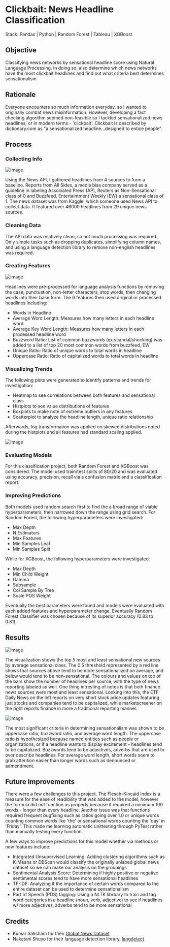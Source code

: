# Clickbait: News Headline Classification
Stack: Pandas | Python | Random Forest  | Tableau | XGBoost

## Objective
Classifying news networks by sensational headline score using Natural Language Processing. In doing so, also determine which news networks have the most clickbait headlines and find out what criteria best determines sensationalism.

## Rationale
Everyone encounters so much information everyday, so I wanted to originally combat news misinformation. However, developing a fact checking algorithm seemed non-feasible so I tackled sensationalized news headlines, or in modern terms - 'clickbait'. Clickbait is described by dictionary.com as "a sensationalized headline...designed to entice people".

## Process
### Collecting Info
![image](https://github.com/seansjj/news_headline_classification/assets/141446128/451ecc27-f2d0-4822-9048-b557cef80fa8)

Using the News API, I gathered headlines from 4 sources to form a baseline. Reports from All Sides, a media bias company served as a guideline in labeling Associated Press (AP), Reuters as Non-Sensational class of 0 and Buzzfeed, Entertaintment Weekly (EW) a sensational class of 1. The news dataset was from Kaggle, which someone used News API to collect data. It featured over 46000 headlines from 29 unique news sources. 

### Cleaning Data
The API data was relatively clean, so not much processing was required. Only simple tasks such as dropping duplicates, simplifying column names, and using a language detection library to remove non-english headlines was required.

### Creating Features
![image](https://github.com/seansjj/news_headline_classification/assets/141446128/3b80e551-8531-4aa8-a257-2866e9e0ce07)

Headlines were pre-processed for language analysis functions by removing the case, punctuation, non-letter characters, stop words, then changing words into their base form. The 6 features then used original or processed headlines including:
- Words in Headline
- Average Word Length: Measures how many letters in each headline word
- Average Key Word Length: Measures how many letters in each processed headline word
- Buzzword Ratio: List of common buzzwords (ex.scandal/shocking) was added to a list of top 20 most common words from buzzfeed, EW
- Unique Ratio: Ratio of unique words to total words in headline
- Uppercase Ratio: Ratio of capitalized words to total words in headline
  
### Visualizing Trends
The following plots were generated to identify patterns and trends for investigation:
- Heatmap to see correlations between both features and sensational class
- Histplots to see value distributions of features
- Boxplots to make note of extreme outliers in any features
- Scatterplot to analyze the headline length, unique ratio relationship

Afterwards, log transformation was applied on skewed distributions noted during the histplots and all features had standard scaling applied.

![image](https://github.com/seansjj/news_headline_classification/assets/141446128/da8b218c-6cf0-434b-b221-c8e72b7c0b2a)

### Evaluating Models
For this classification project, both Random Forest and XGBoost was considered. The model used train/test splits of 80/20 and was evaluated using accuracy, precision, recall via a confusion matrix and a classification report.

### Improving Predictions
Both models used random search first to find the a broad range of viable hyperparameters, then narrowed down the range using grid search.
For Random Forest, the following hyperparameters were investigated:
- Max Depth
- N Estimators
- Max Features
- Min Samples Leaf
- Min Samples Split

While for XGBoost, the following hyperparameters were investigated:
- Max Depth
- Min Child Weight
- Gamma
- Subsample
- Col Sample By Tree
- Scale POS Weight

Eventually the best parameters were found and models were evaluated with each added features and hyperparameter change. Eventually Random Forest Classifier was chosen because of its superior accuracy (0.83 to 0.81).

## Results
![image](https://github.com/seansjj/news_headline_classification/assets/141446128/7f2ac491-9b81-4e58-80a1-a41222b805a8)

The visualization shows the top 5 most and least sensational new sources by average sensational class. The 0.5 threshold represented by a red line shows that sources above tend to be more sensationalized on average, and below would tend to be non-sensational. The colours and values on top of the bars show the number of headlines per source, with the type of news reporting labeled as well. One thing intresting of notes is that both finance news sources were most and least sensational. Looking into this, the ETF Daily News on the left reports on very short stock price updates featuring just stocks and companies tend to be capitalized, while marketscreener on the right reports finance in more a traditional reporting manner.

![image](https://github.com/seansjj/news_headline_classification/assets/141446128/611b99f1-3332-487e-b79d-ef7730734736)

The most significant criteria in determining sensationalism was shown to be uppercase ratio, buzzword ratio, and average word length. The uppercase ratio is hypothesized because named entities such as people or organizations, or if a headline wants to display excitement - headlines tend to be capitalized. Buzzwords tend to be adjectives, adverbs that are used to over describe headlines. For average word length, short words seem to grab attention easier than longer words such as denounced or admendment.

## Future Improvements
There were a few challenges to this project. The Flesch-Kincaid Index is a measure for the ease of readibility that was added to the model, however the formula did not function as properly because it required a minimum 100 words - longer than every headline. Another issue was that functions required frequent bugfixing such as ratios going over 1.0 or unique words counting common words like 'the' or sensational words counting the 'day' in 'Friday'. This made me learning automatic unittesting through PyTest rather than manually testing every function.

A few ways to improve predictions for this model whether via methods or new features include:
- Integrated Unsupervised Learning: Adding clustering algorithms such as K-Means or DBScan would classify the originally unlabed global news dataset so we can make our analysis on the groupings
- Sentimental Analysis Score: Determining if highly positive or negative sentimental scores tend to have more sensational headlines
- TF-IDF: Analyzing if the importance of certain words compared to the entire dataset can be used to determine sensationalism
- Part of Speech (POS) tagging: Using a NLTK librbary to train and tag word categories in a headline (noun, verb, adjective) to see if headlines w/ more adjectives, adverbs tend to be more sensational

## Credits
- Kumar Saksham for their [Global News Dataset](https://www.kaggle.com/datasets/everydaycodings/global-news-dataset)
- Nakatani Shuyo for their language detection library, [langdetect](https://pypi.org/project/langdetect/)
